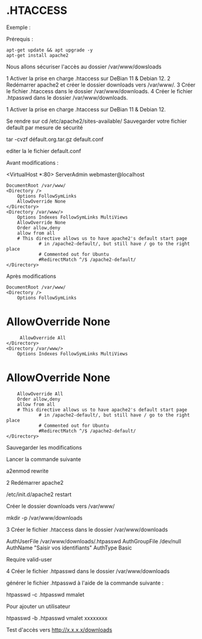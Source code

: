 # .HTACCESS

Exemple :

Prérequis :
```
apt-get update && apt upgrade -y
apt-get install apache2
```
Nous allons sécuriser l'accès au dossier /var/www/dowsloads

1 Activer la prise en charge .htaccess sur DeBian 11 & Debian 12.
2 Redémarrer apache2 et créer le dossier downloads vers /var/www/.
3 Créer le fichier .htaccess dans le dossier /var/www/downloads.
4 Créer le fichier .htpasswd dans le dossier /var/www/downloads.

1 Activer la prise en charge .htaccess sur DeBian 11 & Debian 12.

Se rendre sur cd /etc/apache2/sites-available/
Sauvegarder votre fichier default par mesure de sécurité

tar -cvzf défault.org.tar.gz default.conf

editer la le fichier default.conf

Avant modifications :

<VirtualHost *:80>
	ServerAdmin webmaster@localhost

    DocumentRoot /var/www/
    <Directory />
        Options FollowSymLinks
        AllowOverride None
    </Directory>
    <Directory /var/www/>
        Options Indexes FollowSymLinks MultiViews
        AllowOverride None
        Order allow,deny
        allow from all
        # This directive allows us to have apache2's default start page
                # in /apache2-default/, but still have / go to the right place
                # Commented out for Ubuntu
                #RedirectMatch ^/$ /apache2-default/
    </Directory>

Après modifications

    DocumentRoot /var/www/
    <Directory />
        Options FollowSymLinks
#      AllowOverride None
         AllowOverride All
    </Directory>
    <Directory /var/www/>
        Options Indexes FollowSymLinks MultiViews
#      AllowOverride None
        AllowOverride All
        Order allow,deny
        allow from all
        # This directive allows us to have apache2's default start page
                # in /apache2-default/, but still have / go to the right place
                # Commented out for Ubuntu
                #RedirectMatch ^/$ /apache2-default/
    </Directory>
Sauvegarder les modifications

Lancer la commande suivante

a2enmod rewrite

2 Redémarrer apache2

/etc/init.d/apache2 restart

Créer le dossier downloads vers /var/www/

mkdir -p /var/www/downloads

3 Créer le fichier .htaccess dans le dossier /var/www/downloads

AuthUserFile /var/www/downloads/.htpasswd
AuthGroupFile /dev/null
AuthName "Saisir vos identifiants"
AuthType Basic
<LIMIT GET POST>

Require valid-user
</LIMIT>

























4 Créer le fichier .htpasswd dans le dossier /var/www/downloads

générer le fichier .htpasswd à l'aide de la commande suivante :

htpasswd -c .htpasswd mmalet

Pour ajouter un utilisateur

htpasswd -b .htpasswd vmalet xxxxxxxx

Test d'accès vers http://x.x.x.x/downloads
